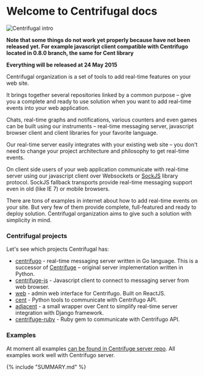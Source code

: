 Welcome to Centrifugal docs
===========================

![Centrifugal intro](https://raw.githubusercontent.com/centrifugal/documentation/master/assets/images/intro.png)

**Note that some things do not work yet properly because have not been released yet. For example
javascript client compatible with Centrifugo located in 0.8.0 branch, the same for Cent library**

**Everything will be released at 24 May 2015**

Centrifugal organization is a set of tools to add real-time features on your web site.

It brings together several repositories linked by a common purpose – give you a complete
and ready to use solution when you want to add real-time events into your web application.

Chats, real-time graphs and notifications, various counters and even games can be built
using our instruments – real-time messaging server, javascript browser client and client
libraries for your favorite language.

Our real-time server easily integrates with your existing web site – you don't need
to change your project architecture and philosophy to get real-time events.

On client side users of your web application communicate with real-time server using our
javascript client over Websockets or [SockJS](https://github.com/sockjs/sockjs-client)
library protocol. SockJS fallback transports provide real-time messaging support even
in old (like IE 7) or mobile browsers.

There are tons of examples in internet about how to add real-time events on your site.
But very few of them provide complete, full-featured and ready to deploy solution.
Centrifugal organization aims to give such a solution with simplicity in mind.

### Centrifugal projects

Let's see which projects Centrifugal has:

* [centrifugo](https://github.com/centrifugal/centrifugo) - real-time messaging server
    written in Go language. This is a successor of
    [Centrifuge](https://github.com/centrifugal/centrifugo) – original server implementation
    written in Python.
* [centrifuge-js](https://github.com/centrifugal/centrifuge-js) - Javascript client to
    connect to messaging server from web browser.
* [web](https://github.com/centrifugal/web) - admin web interface for Centrifugo.
    Built on ReactJS.
* [cent](https://github.com/centrifugal/cent) - Python tools to communicate with Centrifugo API.
* [adjacent](https://github.com/centrifugal/adjacent) - a small wrapper over Cent to
    simplify real-time server integration with Django framework.
* [centrifuge-ruby](https://github.com/centrifugal/centrifuge-ruby) - Ruby gem to communicate
    with Centrifugo API.

### Examples

At moment all examples [can be found in Centrifuge server repo](https://github.com/centrifugal/centrifuge/tree/master/examples).
All examples work well with Centrifugo server.

{% include "SUMMARY.md" %}